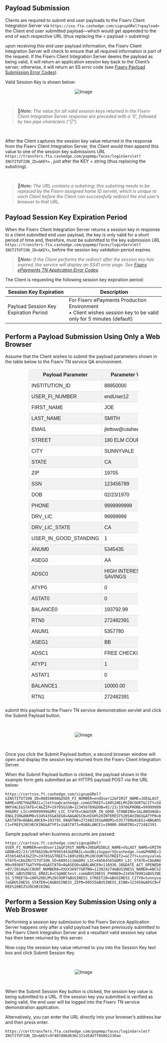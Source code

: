 ## Payload Submission


Clients are required to submit end user payloads to the Fiserv Client Integration Server via ` https://sso.fta.cashedge.com/signupGRel?<payload> ` the Client end user submitted payload—which would get appended to the end of each respective URL (thus replacing the &lt; payload &gt; substring)
 

upon receiving this end user payload information, the Fiserv Client Integration Server will check to ensure that all required information is part of the request. If the Fiserv Client Integration Server deems the payload as being valid, it will return an application session key back to the Client’s server; otherwise, it will return an SS error code (see [Fiserv Payload Submission Error Codes](?path=docs/getting-started/TN-Integration-Guide/SSO-Guidelines/error-handling-error-codes.md)). 

Valid Session Key is shown below:
<center>

![Image](../../../../assets/images/payloadsubmission.png) <br />


</center>



&nbsp;


<!-- theme: info -->

>:memo:_**Note:** The value for all valid session keys returned in the Fiserv Client Integration Server response are preceded with a '0', followed by two pipe characters ("||")._ 

&nbsp;

After the Client captures the session key value returned in the response from the Fiserv Client Integration Server, the Client would then append this value to one of the session key submissions URL ` https://transfers.fta.cashedge.com/popmmp/faces/loginServlet?INSTITUTION_ID=&KEY= ` , just after the KEY = string (thus replacing the substring). 

&nbsp;

<!-- theme: info -->

>:memo:_**Note:** The URL contains a substring; this substring needs to be replaced by the Fiserv assigned home ID servlet, which is unique to each Client before the Client can successfully redirect the end user’s browser to that URL._



## Payload Session Key Expiration Period 

When the Fiserv Client Integration Server returns a session key in response to a client submitted end user payload, the key is only valid for a short period of time and, therefore, must be submitted to the key submission URL ` https://transfers.fta.cashedge.com/popmmp/faces/loginServlet?INSTITUTION_ID=&KEY= `, before the session key validation period expires. 

<!-- theme: info -->

>:memo:_**Note:**  If the Client performs the redirect after the session key has expired, the service will display an SS41 error page. See [Fiserv ePayments TN Application Error Codes](?path=docs/getting-started/TN-Integration-Guide/SSO-Guidelines/error-handling-error-codes.md)._ 

The Client is requesting the following session key expiration period: 

<html>
  <table style="width: 100%;">
            <thead>
                <tr>
                    <th>Session Key Expiration</th>
                    <th> Description</th>
                </tr>
            </thead>
            <tbody>
                <tr>
                    <td rowspan="2">Payload Session Key Expiration Period</td>
                </tr>
                <tr>
                    <td>For Fiserv ePayments Production Environment</br>
                    • Client wishes session key to be valid only for 5 minutes (default)</td>
                </tr>
            </tbody>
        </table>
</html>



## Perform a Payload Submission Using Only a Web Browser

Assume that the Client wishes to submit the payload parameters shown in the table below to the Fiserv TN service QA environment. 

<table style="width: 70%;" class="err-table">
            <thead>
                <tr>
                    <th> Payload Parameter</th>
                    <th> Parameter Value </th>
                </tr>
            </thead>
            <tbody>
                <tr>
                    <td rowspan="1">INSTITUTION_ID</td>
                    <td>88850000</td>
                </tr>
                <tr>
                    <td rowspan="1">USER_FI_NUMBER</td>
                    <td>endUser12</td>
                </tr>
                <tr>
                    <td rowspan="1">FIRST_NAME</td>
                    <td>JOE</td>
                </tr>
                <tr>
                    <td rowspan="1">LAST_NAME</td>
                    <td>SMITH</td>
                </tr>
                <tr>
                    <td rowspan="1">EMAIL</td>
                    <td>jlettow@cashedge.com</td>
                </tr>
                <tr>
                    <td rowspan="1">STREET</td>
                    <td>180 ELM COURT</td>
                </tr>
                <tr>
                    <td rowspan="1">CITY</td>
                    <td>SUNNYVALE</td>
                </tr>
                <tr>
                    <td rowspan="1">STATE</td>
                    <td>CA</td>
                </tr>
                <tr>
                    <td rowspan="1">ZIP</td>
                    <td>19705</td>
                </tr>
                <tr>
                    <td rowspan="1">SSN</td>
                    <td>123456789</td>
                </tr>
                <tr>
                    <td rowspan="1">DOB</td>
                    <td>02/23/1970</td>
                </tr>
                <tr>
                    <td rowspan="1">PHONE</td>
                    <td>9999999999</td>
                </tr>
                <tr>
                    <td rowspan="1">DRV_LIC</td>
                    <td>99999999</td>
                </tr>
                <tr>
                    <td rowspan="1">DRV_LIC_STATE</td>
                    <td>CA</td>
                </tr>
                <tr>
                    <td rowspan="1">USER_IN_GOOD_STANDING</td>
                    <td>1</td>
                </tr>
                <tr>
                    <td rowspan="1">ANUM0</td>
                    <td>5345435</td>
                </tr>
                <tr>
                    <td rowspan="1">ASEG0</td>
                    <td>AA</td>
                </tr>
                <tr>
                    <td rowspan="1">ADSC0</td>
                    <td>HIGH INTEREST SAVINGS</td>
                </tr>
                <tr>
                    <td rowspan="1">ATYP0</td>
                    <td>0</td>
                </tr>
                <tr>
                    <td rowspan="1">ASTAT0</td>
                    <td>0</td>
                </tr>
                <tr>
                    <td rowspan="1">BALANCE0</td>
                    <td>193792.99</td>
                </tr>
                <tr>
                    <td rowspan="1">RTN0</td>
                    <td>272482391</td>
                </tr>
                <tr>
                    <td rowspan="1">ANUM1</td>
                    <td>5357780</td>
                </tr>
                <tr>
                    <td rowspan="1">ASEG1</td>
                    <td>BB</td>
                </tr>
                <tr>
                    <td rowspan="1">ADSC1</td>
                    <td>FREE CHECKING</td>
                </tr>
                <tr>
                    <td rowspan="1">ATYP1</td>
                    <td>1</td>
                </tr>
                <tr>
                    <td rowspan="1">ASTAT1</td>
                    <td>0</td>
                </tr>
                <tr>
                    <td rowspan="1">BALANCE1</td>
                    <td>10000.00</td>
                </tr>
                <tr>
                    <td rowspan="1">RTN1</td>
                    <td>272482391</td>
                </tr>
            </tbody>
 </table>

submit this payload to the Fiserv TN service demonstration servlet and click the Submit Payload button. 

&nbsp;

<center>

![Image](../../../../assets/images/payloadsubmission-u1.png) <br />


</center>

&nbsp;

Once you click the Submit Payload button, a second browser window will open and display the session key returned from the Fiserv Client Integration Server.  

When the Submit Payload button is clicked, the payload shown in the example form gets submitted as an HTTPS payload POST via the URL below: 

```https://certsso.ft.cashedge.com/signupGRel?&INSTITUTION_ID=88850000&USER_FI_NUMBER=endUser12&FIRST_NAME=JOE&LAST_NAME=SMITH&EMAIL=jlettow@cashedge.com&STREET=180%20ELM%20COURT&CITY=SUNNYVALE&STATE=CA&ZIP=19705&SSN=123456789&DOB=02/23/1970&PHONE=9999999999&DRV_LIC=99999999&DRV_LIC_STATE=CA&USER_IN_GOOD_STANDING=1&LANGUAGE=ENGLISH&ANUM0=5345435&ASEG0=AA&ADSC0=HIGH%20INTEREST%20SAVINGS&ATYP0=0&ASTAT0=0&BALANCE0=193792.99&RTN0=272482391&ANUM1=5357780&ASEG1=BB&ADSC1=FREE%20CHECKING&ATYP1=1&ASTAT1=0&BALANCE1=10000.00&RTN1=272482391```

Sample payload when business accounts are passed: 

```https://certsso.ft.cashedge.com/signupGRel?USER_FI_NUMBER=endUser12&&FIRST_NAME=JOE&MIDDLE_NAME=V&LAST_NAME=SMITH&DOB=02/23/1970&SSN=970565443&EMAIL=bodBizSupport@cashedge.com&PHONE=34556546543&ZIP=19705&STREET=180%20ELM%20COURT&STREET2=&CITY=sunnyvale&STATE=CA&INSTITUTION_ID=88851116&DRV_LIC=44564565&DRV_LIC_STATE=CA&ANUM0=9936977&ATYP0=6&ASTAT0=0&ASEG0=&BALANCE0=116936.38&DATE_ACT_OPENED0=07/2014&ACCOUNT_NUMBER0=XXXX36977&RTN0=113024274&BUSINESS_NAME0=ABC%20INC.&BUSINESS_EMAIL0=CS@ABCtest.com&BUSINESS_PHONE0=2345678901&BUSINESS_STREET0=180%20ELM%20COURT&BUSINESS_STREET20=&BUSINESS_CITY0=Sunnyvale&BUSINESS_STATE0=CA&BUSINESS_ZIP0=94555&BUSINESS_EIN0=123456&ADSC0=FREE%20BIZ%20CHECKING```


## Perform a Session Key Submission Using only a Web Broswer

Performing a session key submission to the Fiserv Service Application Server happens only after a valid payload has been previously submitted to the Fiserv Client Integration Server and a resultant valid session key value has then been returned by this server. 

Now copy the session key value returned to you into the Session Key text box and click Submit Session Key. 

&nbsp;

<center>

![Image](../../../../assets/images/session-key-QA.png) <br />



</center>


<style>
.center {
  display: block;
  margin-left: auto;
  margin-right: auto;
  height:300;
  width:400;
}
.err-table {
  font-family: Arial, Helvetica, sans-serif;
  border-collapse: collapse;
  width: 100%;
}

.err-table td, .err-table th {
  border: 1px solid #ddd;
  padding: 8px;
}
.err-table th {
    background-color:#f1f1f1
}
table{
    margin-left:auto;
    margin-right:auto;
}

.err-table tr:nth-child(even){background-color: #f2f2f2;}

.err-table tr:hover {background-color: #ddd;}

</style>
&nbsp;

When the Submit Session Key button is clicked, the session key value is being submitted to a URL. If the session key you submitted is verified as being valid, the end user will be logged into the Fiserv TN service demonstration application. 

Alternatively, you can enter the URL directly into your browser’s address bar and then press enter. 

` https://certtransfers.fta.cashedge.com/popmmp/faces/loginServlet?INSTITUTION_ID=&KEY=9f407d86d636c32145dd7f05062230ae `
